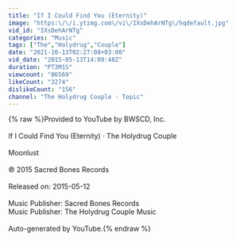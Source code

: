 ```yaml
---
title: "If I Could Find You (Eternity)"
image: "https:\/\/i.ytimg.com\/vi\/IXsDehArNTg\/hqdefault.jpg"
vid_id: "IXsDehArNTg"
categories: "Music"
tags: ["The","Holydrug","Couple"]
date: "2021-10-13T02:27:08+03:00"
vid_date: "2015-05-13T14:09:48Z"
duration: "PT3M1S"
viewcount: "86569"
likeCount: "3274"
dislikeCount: "156"
channel: "The Holydrug Couple - Topic"
---
```

{% raw %}Provided to YouTube by BWSCD, Inc.<br /><br />If I Could Find You (Eternity) · The Holydrug Couple<br /><br />Moonlust<br /><br />℗ 2015 Sacred Bones Records<br /><br />Released on: 2015-05-12<br /><br />Music Publisher: Sacred Bones Records<br />Music Publisher: The Holydrug Couple Music<br /><br />Auto-generated by YouTube.{% endraw %}
